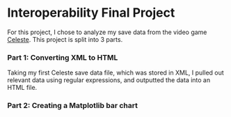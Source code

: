 # Interoperability Final Project

For this project, I chose to analyze my save data from the video game [Celeste](https://www.celestegame.com). This project is split into 3 parts.

### Part 1: Converting XML to HTML
Taking my first Celeste save data file, which was stored in XML, I pulled out relevant data using regular expressions, and outputted the data into an HTML file.

### Part 2: Creating a Matplotlib bar chart
